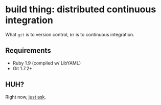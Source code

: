 # build thing: distributed continuous integration

What `git` is to version control, `bt` is to continuous integration.

## Requirements

* Ruby 1.9 (compiled w/ LibYAML)
* Git 1.7.2+

## HUH?

Right now, [just ask](mailto:scott@quadhome.com "E-mail Scott Robinson about build thing").
